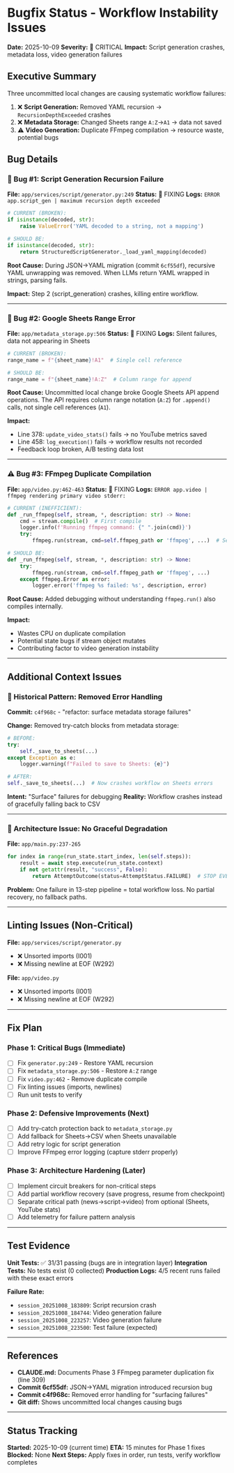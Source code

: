 # Bugfix Status - Workflow Instability Issues

**Date:** 2025-10-09
**Severity:** 🔴 CRITICAL
**Impact:** Script generation crashes, metadata loss, video generation failures

## Executive Summary

Three uncommitted local changes are causing systematic workflow failures:
1. ❌ **Script Generation:** Removed YAML recursion → `RecursionDepthExceeded` crashes
2. ❌ **Metadata Storage:** Changed Sheets range `A:Z`→`A1` → data not saved
3. ⚠️ **Video Generation:** Duplicate FFmpeg compilation → resource waste, potential bugs

## Bug Details

### 🔴 Bug #1: Script Generation Recursion Failure
**File:** `app/services/script/generator.py:249`
**Status:** 🔧 FIXING
**Logs:** `ERROR app.script_gen | maximum recursion depth exceeded`

```python
# CURRENT (BROKEN):
if isinstance(decoded, str):
    raise ValueError('YAML decoded to a string, not a mapping')

# SHOULD BE:
if isinstance(decoded, str):
    return StructuredScriptGenerator._load_yaml_mapping(decoded)
```

**Root Cause:** During JSON→YAML migration (commit `6cf55df`), recursive YAML unwrapping was removed. When LLMs return YAML wrapped in strings, parsing fails.

**Impact:** Step 2 (script_generation) crashes, killing entire workflow.

---

### 🔴 Bug #2: Google Sheets Range Error
**File:** `app/metadata_storage.py:506`
**Status:** 🔧 FIXING
**Logs:** Silent failures, data not appearing in Sheets

```python
# CURRENT (BROKEN):
range_name = f"{sheet_name}!A1"  # Single cell reference

# SHOULD BE:
range_name = f"{sheet_name}!A:Z"  # Column range for append
```

**Root Cause:** Uncommitted local change broke Google Sheets API append operations. The API requires column range notation (`A:Z`) for `.append()` calls, not single cell references (`A1`).

**Impact:**
- Line 378: `update_video_stats()` fails → no YouTube metrics saved
- Line 458: `log_execution()` fails → workflow results not recorded
- Feedback loop broken, A/B testing data lost

---

### ⚠️ Bug #3: FFmpeg Duplicate Compilation
**File:** `app/video.py:462-463`
**Status:** 🔧 FIXING
**Logs:** `ERROR app.video | ffmpeg rendering primary video stderr:`

```python
# CURRENT (INEFFICIENT):
def _run_ffmpeg(self, stream, *, description: str) -> None:
    cmd = stream.compile()  # First compile
    logger.info(f'Running ffmpeg command: {" ".join(cmd)}')
    try:
        ffmpeg.run(stream, cmd=self.ffmpeg_path or 'ffmpeg', ...)  # Second compile

# SHOULD BE:
def _run_ffmpeg(self, stream, *, description: str) -> None:
    try:
        ffmpeg.run(stream, cmd=self.ffmpeg_path or 'ffmpeg', ...)
    except ffmpeg.Error as error:
        logger.error('ffmpeg %s failed: %s', description, error)
```

**Root Cause:** Added debugging without understanding `ffmpeg.run()` also compiles internally.

**Impact:**
- Wastes CPU on duplicate compilation
- Potential state bugs if stream object mutates
- Contributing factor to video generation instability

---

## Additional Context Issues

### 📌 Historical Pattern: Removed Error Handling
**Commit:** `c4f968c` - "refactor: surface metadata storage failures"

**Change:** Removed try-catch blocks from metadata storage:
```python
# BEFORE:
try:
    self._save_to_sheets(...)
except Exception as e:
    logger.warning(f"Failed to save to Sheets: {e}")

# AFTER:
self._save_to_sheets(...)  # Now crashes workflow on Sheets errors
```

**Intent:** "Surface" failures for debugging
**Reality:** Workflow crashes instead of gracefully falling back to CSV

---

### 📌 Architecture Issue: No Graceful Degradation
**File:** `app/main.py:237-265`

```python
for index in range(run_state.start_index, len(self.steps)):
    result = await step.execute(run_state.context)
    if not getattr(result, "success", False):
        return AttemptOutcome(status=AttemptStatus.FAILURE)  # STOP EVERYTHING
```

**Problem:** One failure in 13-step pipeline = total workflow loss. No partial recovery, no fallback paths.

---

## Linting Issues (Non-Critical)

**File:** `app/services/script/generator.py`
- ❌ Unsorted imports (I001)
- ❌ Missing newline at EOF (W292)

**File:** `app/video.py`
- ❌ Unsorted imports (I001)
- ❌ Missing newline at EOF (W292)

---

## Fix Plan

### Phase 1: Critical Bugs (Immediate)
- [ ] Fix `generator.py:249` - Restore YAML recursion
- [ ] Fix `metadata_storage.py:506` - Restore `A:Z` range
- [ ] Fix `video.py:462` - Remove duplicate compile
- [ ] Fix linting issues (imports, newlines)
- [ ] Run unit tests to verify

### Phase 2: Defensive Improvements (Next)
- [ ] Add try-catch protection back to `metadata_storage.py`
- [ ] Add fallback for Sheets→CSV when Sheets unavailable
- [ ] Add retry logic for script generation
- [ ] Improve FFmpeg error logging (capture stderr properly)

### Phase 3: Architecture Hardening (Later)
- [ ] Implement circuit breakers for non-critical steps
- [ ] Add partial workflow recovery (save progress, resume from checkpoint)
- [ ] Separate critical path (news→script→video) from optional (Sheets, YouTube stats)
- [ ] Add telemetry for failure pattern analysis

---

## Test Evidence

**Unit Tests:** ✅ 31/31 passing (bugs are in integration layer)
**Integration Tests:** No tests exist (0 collected)
**Production Logs:** 4/5 recent runs failed with these exact errors

**Failure Rate:**
- `session_20251008_183809`: Script recursion crash
- `session_20251008_184744`: Video generation failure
- `session_20251008_223257`: Video generation failure
- `session_20251008_223500`: Test failure (expected)

---

## References

- **CLAUDE.md:** Documents Phase 3 FFmpeg parameter duplication fix (line 309)
- **Commit 6cf55df:** JSON→YAML migration introduced recursion bug
- **Commit c4f968c:** Removed error handling for "surfacing failures"
- **Git diff:** Shows uncommitted local changes causing bugs

---

## Status Tracking

**Started:** 2025-10-09 (current time)
**ETA:** 15 minutes for Phase 1 fixes
**Blocked:** None
**Next Steps:** Apply fixes in order, run tests, verify workflow completes
